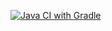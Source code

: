 [![Java CI with Gradle](https://github.com/KleoVor/testmode/actions/workflows/gradle.yml/badge.svg)](https://github.com/KleoVor/testmode/actions/workflows/gradle.yml)
